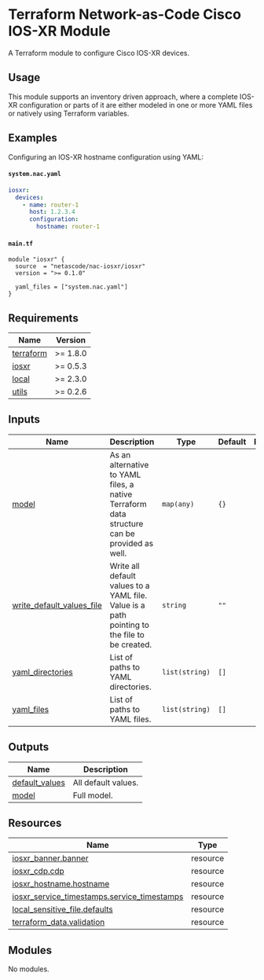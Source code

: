 <!-- BEGIN_TF_DOCS -->
# Terraform Network-as-Code Cisco IOS-XR Module

A Terraform module to configure Cisco IOS-XR devices.

## Usage

This module supports an inventory driven approach, where a complete IOS-XR configuration or parts of it are either modeled in one or more YAML files or natively using Terraform variables.

## Examples

Configuring an IOS-XR hostname configuration using YAML:

#### `system.nac.yaml`

```yaml
iosxr:
  devices:
    - name: router-1
      host: 1.2.3.4
      configuration:
        hostname: router-1

```

#### `main.tf`

```hcl
module "iosxr" {
  source  = "netascode/nac-iosxr/iosxr"
  version = ">= 0.1.0"

  yaml_files = ["system.nac.yaml"]
}
```

## Requirements

| Name | Version |
|------|---------|
| <a name="requirement_terraform"></a> [terraform](#requirement\_terraform) | >= 1.8.0 |
| <a name="requirement_iosxr"></a> [iosxr](#requirement\_iosxr) | >= 0.5.3 |
| <a name="requirement_local"></a> [local](#requirement\_local) | >= 2.3.0 |
| <a name="requirement_utils"></a> [utils](#requirement\_utils) | >= 0.2.6 |
## Inputs

| Name | Description | Type | Default | Required |
|------|-------------|------|---------|:--------:|
| <a name="input_model"></a> [model](#input\_model) | As an alternative to YAML files, a native Terraform data structure can be provided as well. | `map(any)` | `{}` | no |
| <a name="input_write_default_values_file"></a> [write\_default\_values\_file](#input\_write\_default\_values\_file) | Write all default values to a YAML file. Value is a path pointing to the file to be created. | `string` | `""` | no |
| <a name="input_yaml_directories"></a> [yaml\_directories](#input\_yaml\_directories) | List of paths to YAML directories. | `list(string)` | `[]` | no |
| <a name="input_yaml_files"></a> [yaml\_files](#input\_yaml\_files) | List of paths to YAML files. | `list(string)` | `[]` | no |
## Outputs

| Name | Description |
|------|-------------|
| <a name="output_default_values"></a> [default\_values](#output\_default\_values) | All default values. |
| <a name="output_model"></a> [model](#output\_model) | Full model. |
## Resources

| Name | Type |
|------|------|
| [iosxr_banner.banner](https://registry.terraform.io/providers/CiscoDevNet/iosxr/latest/docs/resources/banner) | resource |
| [iosxr_cdp.cdp](https://registry.terraform.io/providers/CiscoDevNet/iosxr/latest/docs/resources/cdp) | resource |
| [iosxr_hostname.hostname](https://registry.terraform.io/providers/CiscoDevNet/iosxr/latest/docs/resources/hostname) | resource |
| [iosxr_service_timestamps.service_timestamps](https://registry.terraform.io/providers/CiscoDevNet/iosxr/latest/docs/resources/service_timestamps) | resource |
| [local_sensitive_file.defaults](https://registry.terraform.io/providers/hashicorp/local/latest/docs/resources/sensitive_file) | resource |
| [terraform_data.validation](https://registry.terraform.io/providers/hashicorp/terraform/latest/docs/resources/data) | resource |
## Modules

No modules.
<!-- END_TF_DOCS -->
